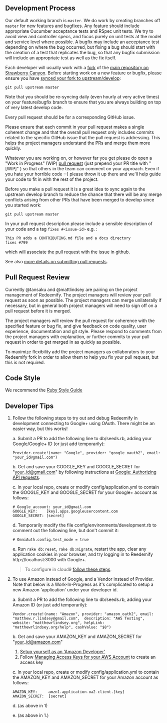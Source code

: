 Development Process
------------------

Our default working branch is `master`.  We do work by creating branches off `master` for new features and bugfixes.  Any feature should include appropriate Cucumber acceptance tests and RSpec unit tests.  We try to avoid view and controller specs, and focus purely on unit tests at the model and service level where possible. A bugfix may include an acceptance test depending on where the bug occurred, but fixing a bug should start with the creation of a test that replicates the bug, so that any bugfix submission will include an appropriate test as well as the fix itself.

Each developer will usually work with a [fork](https://help.github.com/articles/fork-a-repo/) of the [main repository on Strawberry Canyon](https://github.com/strawberrycanyon/redeemify). Before starting work on a new feature or bugfix, please ensure you have [synced your fork to upstream/develop](https://help.github.com/articles/syncing-a-fork/):

```
git pull upstream master
```

Note that you should be re-syncing daily (even hourly at very active times) on your feature/bugfix branch to ensure that you are always building on top of very latest develop code.

Every pull request should be for a corresponding GitHub issue.

Please ensure that each commit in your pull request makes a single coherent change and that the overall pull request only includes commits related to the specific GitHub issue that the pull request is addressing.  This helps the project managers understand the PRs and merge them more quickly.

Whatever you are working on, or however far you get please do open a "Work in Progress" (WIP) [pull request](https://help.github.com/articles/creating-a-pull-request/) (just prepend your PR title with "[WIP]" ) so that others in the team can comment on your approach.  Even if you hate your horrible code :-) please throw it up there and we'll help guide your code to fit in with the rest of the project.


Before you make a pull request it is a great idea to sync again to the upstream develop branch to reduce the chance that there will be any merge conflicts arising from other PRs that have been merged to develop since you started work:

```
git pull upstream master
```

In your pull request description please include a sensible description of your code and a tag `fixes #<issue-id>` e.g. :

```
This PR adds a CONTRIBUTING.md file and a docs directory
fixes #799
```

which will associate the pull request with the issue in github.

See also [more details on submitting pull requests](https://github.com/AgileVentures/WebsiteOne/blob/develop/docs/how_to_submit_a_pull_request_on_github.md).

Pull Request Review
-------------------

Currently @tansaku and @mattlindsey are pairing on the project management of Redeemify.  The project managers will review your pull request as soon as possible.  The project managers can merge unilaterally if necessary, but in general both project managers will need to sign off on a pull request before it is merged.

The project managers will review the pull request for coherence with the specified feature or bug fix, and give feedback on code quality, user experience, documentation and git style.  Please respond to comments from the project managers with explanation, or further commits to your pull request in order to get merged in as quickly as possible.

To maximize flexibility add the project managers as collaborators to your Redeemify fork in order to allow them to help you fix your pull request, but this is not required.

Code Style
-------------

We recommend the [Ruby Style Guide](https://github.com/bbatsov/ruby-style-guide)

Developer Tips
--------------

1. Follow the following steps to try out and debug Redeemify in development connecting to Google+ using OAuth. There might be an easier way, but this works!

    a. Submit a PR to add the following line to db/seeds.rb, adding your Google/Google+ ID (or just add temporarily):
    ```
    Provider.create!(name: "Google", provider: "google_oauth2", email: "your_id@gmail.com")
    ```
    
    b. Get and save your GOOGLE_KEY and GOOGLE_SECRET for "your_id@gmail.com" by following instructions at [Google: Authorizing API requests](https://developers.google.com/+/web/api/rest/oauth).
   
   c. In your local repo, create or modify config/application.yml to contain the GOOGLE_KEY and GOOGLE_SECRET for your Google+ account as follows:
    ```
    # Google account: your_id@gmail.com
    GOOGLE_KEY:    [key].apps.googleusercontent.com
    GOOGLE_SECRET: [secret]
    ```
    
    d. Temporarily modify the file config/environments/development.rb to comment out the following line, but don't commit it:
    ```
    # OmniAuth.config.test_mode = true
    ```
    
    e. Run `rake db:reset`, `rake db:migrate`, restart the app, clear any application cookies in your browser, and try logging in to Reedemify http://localhost:3000 with Google+.
    > To configure in cloud9 [follow these steps](http://pastebin.com/EkegaJBq).

2. To use Amazon instead of Google, and a Vendor instead of Provider.
Note that below is a Work-In-Progress as it's complicated to setup a new Amazon 'application' under your developer id.

    a. Submit a PR to add the following line to db/seeds.rb, adding your Amazon ID (or just add temporarily):
    ```
    Vendor.create!(name: "Amazon", provider: "amazon_oath2", email: "matthew.r.lindsey@gmail.com",  description: "AWS Testing", website: "matthewrlindsey.org", helpLink: "matthewrlindsey.org/help", cashValue: "$8")
    ```

    b. Get and save your AMAZON_KEY and AMAZON_SECRET for "your_id@amazon.com"
    1. [Setup yourself as an 'Amazon Developer'](https://developer.amazon.com/lwa/sp/overview.html)
    2. Follow [Managing Access Keys for your AWS Account](http://docs.aws.amazon.com/general/latest/gr/managing-aws-access-keys.html) to create an access key

    c. In your local repo, create or modify config/application.yml to contain the AMAZON_KEY and AMAZON_SECRET for your Amazon account as follows:
    ```
    AMAZON_KEY:     amzn1.application-oa2-client.[key]
    AMAZON_SECRET:  [secret]
    ```

    d. (as above in 1)

    e. (as above in 1.)
